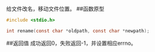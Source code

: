 给文件改名，移动文件位置。
##函数原型
```c
#include <stdio.h>

int rename(const char *oldpath, const char *newpath);
```
##返回值
成功返回0，失败返回-1，并设置相应errno。
